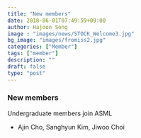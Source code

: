 ```yaml
---
title: "New members"
date: 2018-06-01T07:49:59+09:00
author: Hajoon Song
image : "images/news/STOCK_Welcome3.jpg"
bg_image: "images/fromiss2.jpg"
categories: ["Member"]
tags: ["member"]
description: ""
draft: false
type: "post"
---
```

### New members
Undergraduate members join ASML  
* Ajin Cho, Sanghyun Kim, Jiwoo Choi
